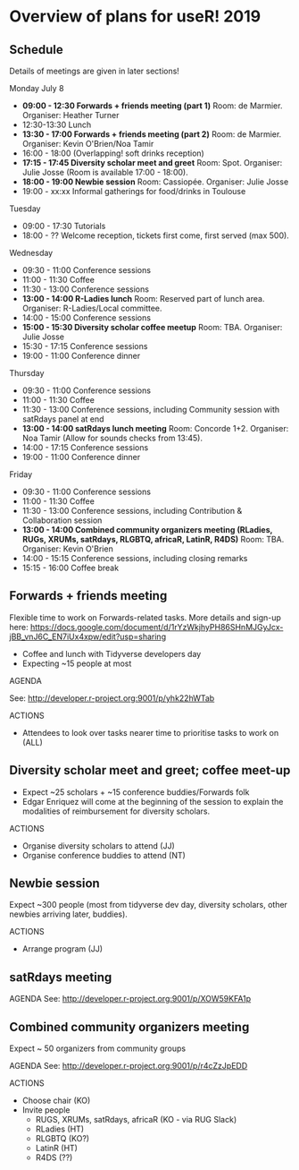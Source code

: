 # Overview of plans for useR! 2019

## Schedule

Details of meetings are given in later sections!

Monday July 8

- **09:00 - 12:30 Forwards + friends meeting (part 1)** Room: de Marmier. Organiser: Heather Turner
- 12:30-13:30 Lunch
- **13:30 - 17:00 Forwards + friends meeting (part 2)** Room: de Marmier. Organiser: Kevin O'Brien/Noa Tamir
- 16:00 - 18:00 (Overlapping! soft drinks reception)
- **17:15 - 17:45 Diversity scholar meet and greet** Room: Spot. Organiser: Julie Josse (Room is available 17:00 - 18:00).
- **18:00 - 19:00 Newbie session** Room: Cassiopée. Organiser: Julie Josse
- 19:00 - xx:xx Informal gatherings for food/drinks in Toulouse

Tuesday

- 09:00 - 17:30 Tutorials
- 18:00 - ?? Welcome reception, tickets first come, first served (max 500).

Wednesday

- 09:30 - 11:00 Conference sessions
- 11:00 - 11:30 Coffee
- 11:30 - 13:00 Conference sessions
- **13:00 - 14:00 R-Ladies lunch** Room: Reserved part of lunch area. Organiser: R-Ladies/Local committee.
- 14:00 - 15:00 Conference sessions
- **15:00 - 15:30 Diversity scholar coffee meetup** Room: TBA. Organiser: Julie Josse
- 15:30 - 17:15 Conference sessions
- 19:00 - 11:00 Conference dinner

Thursday

- 09:30 - 11:00 Conference sessions
- 11:00 - 11:30 Coffee
- 11:30 - 13:00 Conference sessions, including Community session with satRdays panel at end
- **13:00 - 14:00 satRdays lunch meeting** Room: Concorde 1+2. Organiser: Noa Tamir (Allow for sounds checks from 13:45).
- 14:00 - 17:15 Conference sessions
- 19:00 - 11:00 Conference dinner

Friday

- 09:30 - 11:00 Conference sessions
- 11:00 - 11:30 Coffee
- 11:30 - 13:00 Conference sessions, including Contribution & Collaboration session
- **13:00 - 14:00 Combined community organizers meeting (RLadies, RUGs, XRUMs, satRdays, RLGBTQ, africaR, LatinR, R4DS)** Room: TBA. Organiser: Kevin O'Brien
- 14:00 - 15:15 Conference sessions, including closing remarks
- 15:15 - 16:00 Coffee break

## Forwards + friends meeting

Flexible time to work on Forwards-related tasks. More details and sign-up here: https://docs.google.com/document/d/1rYzWkjhyPH86SHnMJGyJcx-jBB_vnJ6C_EN7iUx4xpw/edit?usp=sharing

- Coffee and lunch with Tidyverse developers day
- Expecting ~15 people at most

AGENDA

See: http://developer.r-project.org:9001/p/yhk22hWTab
 
ACTIONS
 - Attendees to look over tasks nearer time to prioritise tasks to work on (ALL)

## Diversity scholar meet and greet; coffee meet-up

- Expect ~25 scholars + ~15 conference buddies/Forwards folk
- Edgar Enriquez will come at the beginning of the session to explain the modalities of reimbursement for diversity scholars.

ACTIONS
 - Organise diversity scholars to attend (JJ)
 - Organise conference buddies to attend (NT)
 
## Newbie session

Expect ~300 people (most from tidyverse dev day, diversity scholars, other newbies arriving later, buddies).

ACTIONS
- Arrange program (JJ)

## satRdays meeting

AGENDA
See: http://developer.r-project.org:9001/p/XOW59KFA1p

## Combined community organizers meeting

Expect ~ 50 organizers from community groups

AGENDA
See: http://developer.r-project.org:9001/p/r4cZzJpEDD

ACTIONS
 - Choose chair (KO)
 - Invite people
     - RUGS, XRUMs, satRdays, africaR (KO - via RUG Slack)
     - RLadies (HT)
     - RLGBTQ (KO?)
     - LatinR (HT)
     - R4DS (??)
